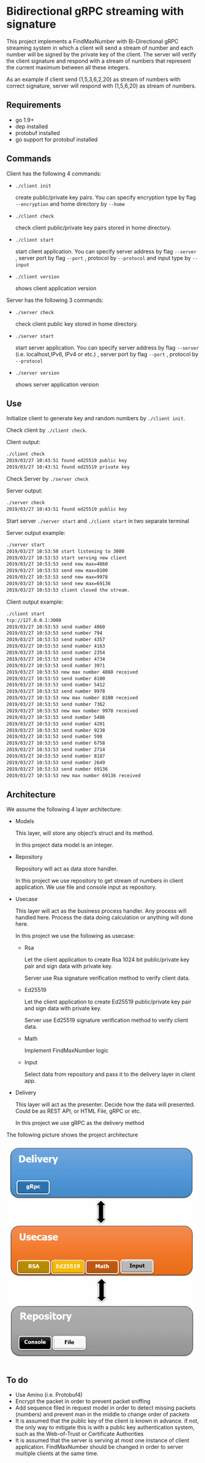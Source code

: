 #  Bidirectional gRPC streaming  with signature


This project implements a FindMaxNumber with Bi-Directional gRPC streaming system in which a client will send a stream of number and each number will be signed by the private key of the client. The server will verify the client signature and respond with a stream of numbers  that represent the current maximum between all these integers. 

As an example if client send (1,5,3,6,2,20) as stream of numbers with correct signature, server will respond with  (1,5,6,20) as stream of numbers.

## Requirements

- go 1.9+
- dep installed
- protobuf installed
- go support for protobuf installed

## Commands

Client has the following 4 commands:
- `./client init`

     create public/private key pairs. You can specify encryption type by flag `--encryption` and home directory by `--home`

-  `./client check`

    check client public/private key pairs stored in home directory. 

- `./client start` 

    start client application. You can specify server address by flag `--server` , server port by flag `--port` , protocol by `--protocol` and  input type by `--input`

- `./client version` 

    shows client application version


Server has the following 3 commands:

-  `./server check`

    check client public key stored in home directory. 

- `./server start` 

    start server application. You can specify server address by flag `--server` (i.e. localhost,IPv6, IPv4 or etc.) , server port by flag `--port` , protocol by `--protocol`

- `./server version` 

    shows server application version


## Use

Initialize client to generate key and random numbers by `./client init`.

Check client by `./client check`.

Client output:

```bash
./client check
2019/03/27 10:43:51 found ed25519 public key
2019/03/27 10:43:51 found ed25519 private key
```

Check Server by `./server check`

Server output:
```bash
./server check
2019/03/27 10:43:51 found ed25519 public key
```

Start server `./server start` and `./client start` in two separate terminal 

Server output example:

```bash
./server start
2019/03/27 10:53:50 start listening to 3000
2019/03/27 10:53:53 start serving new client
2019/03/27 10:53:53 send new max=4860
2019/03/27 10:53:53 send new max=8100
2019/03/27 10:53:53 send new max=9978
2019/03/27 10:53:53 send new max=69136
2019/03/27 10:53:53 client closed the stream.
````

Client output example:

```bash 
./client start
tcp://127.0.0.1:3000
2019/03/27 10:53:53 send number 4860
2019/03/27 10:53:53 send number 794
2019/03/27 10:53:53 send number 4357
2019/03/27 10:53:53 send number 4163
2019/03/27 10:53:53 send number 2354
2019/03/27 10:53:53 send number 4734
2019/03/27 10:53:53 send number 3971
2019/03/27 10:53:53 new max number 4860 received
2019/03/27 10:53:53 send number 8100
2019/03/27 10:53:53 send number 5412
2019/03/27 10:53:53 send number 9978
2019/03/27 10:53:53 new max number 8100 received
2019/03/27 10:53:53 send number 7362
2019/03/27 10:53:53 new max number 9978 received
2019/03/27 10:53:53 send number 5406
2019/03/27 10:53:53 send number 4201
2019/03/27 10:53:53 send number 9238
2019/03/27 10:53:53 send number 598
2019/03/27 10:53:53 send number 6758
2019/03/27 10:53:53 send number 2714
2019/03/27 10:53:53 send number 8187
2019/03/27 10:53:53 send number 2649
2019/03/27 10:53:53 send number 69136
2019/03/27 10:53:53 new max number 69136 received
```






## Architecture

We assume the following 4 layer architecture:
- Models

    This layer, will store any object’s struct and its method.

    In this project data model is an integer.

- Repository
    
    Repository will act as data store handler. 

    In this project we use repository to get stream of numbers in client application. We use file and console input as repository.

- Usecase

    This layer will act as the business process handler. Any process will handled here. Process the data doing calculation or anything will done here.

    In this project we use the following as usecase:
    - Rsa

        Let the client application to create Rsa 1024 bit public/private key pair and sign data with private key. 
        
        Server use Rsa signature verification method to verify client data.
    - Ed25519

        Let the client application to create Ed25519 public/private key pair and sign data with private key. 
        
        Server use Ed25519 signature verification method to verify client data.
    - Math

        Implement FindMaxNumber logic
    - Input

        Select data from repository and pass it to the delivery layer in client app.

- Delivery


    This layer will act as the presenter. Decide how the data will presented. Could be as REST API, or HTML File,  gRPC or etc. 
    
    In this project we use gRPC as the delivery method
    
The following picture shows the project architecture

![banner](docs/Architecture.png)

## To do
- Use Amino  (i.e. Protobuf4)
- Encrypt the packet in order to prevent packet sniffing
- Add sequence filed in request model in order to detect missing packets (numbers) and prevent man in the middle to change order of packets
- It is assumed that the public key of the client is known in advance. if not, the only way to mitigate this is with a public key authentication system, such as the Web-of-Trust or Certificate Authorities
- It is assumed that the server is serving at most one instance of client application. FindMaxNumber should be changed in order to server multiple clients at the same time.
